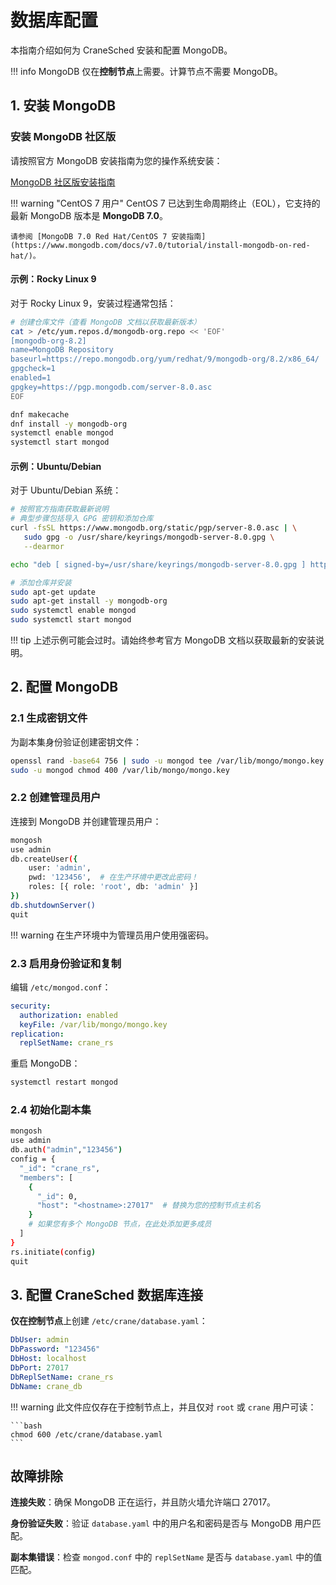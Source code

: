 # 数据库配置

本指南介绍如何为 CraneSched 安装和配置 MongoDB。

!!! info
    MongoDB 仅在**控制节点**上需要。计算节点不需要 MongoDB。

## 1. 安装 MongoDB

### 安装 MongoDB 社区版

请按照官方 MongoDB 安装指南为您的操作系统安装：

[MongoDB 社区版安装指南](https://www.mongodb.com/docs/manual/administration/install-community/)

!!! warning "CentOS 7 用户"
    CentOS 7 已达到生命周期终止（EOL），它支持的最新 MongoDB 版本是 **MongoDB 7.0**。
    
    请参阅 [MongoDB 7.0 Red Hat/CentOS 7 安装指南](https://www.mongodb.com/docs/v7.0/tutorial/install-mongodb-on-red-hat/)。

#### 示例：Rocky Linux 9

对于 Rocky Linux 9，安装过程通常包括：

```bash
# 创建仓库文件（查看 MongoDB 文档以获取最新版本）
cat > /etc/yum.repos.d/mongodb-org.repo << 'EOF'
[mongodb-org-8.2]
name=MongoDB Repository
baseurl=https://repo.mongodb.org/yum/redhat/9/mongodb-org/8.2/x86_64/
gpgcheck=1
enabled=1
gpgkey=https://pgp.mongodb.com/server-8.0.asc
EOF

dnf makecache
dnf install -y mongodb-org
systemctl enable mongod
systemctl start mongod
```

#### 示例：Ubuntu/Debian

对于 Ubuntu/Debian 系统：

```bash
# 按照官方指南获取最新说明
# 典型步骤包括导入 GPG 密钥和添加仓库
curl -fsSL https://www.mongodb.org/static/pgp/server-8.0.asc | \
   sudo gpg -o /usr/share/keyrings/mongodb-server-8.0.gpg \
   --dearmor

echo "deb [ signed-by=/usr/share/keyrings/mongodb-server-8.0.gpg ] http://repo.mongodb.org/apt/debian bookworm/mongodb-org/8.2 main" | sudo tee /etc/apt/sources.list.d/mongodb-org-8.2.list

# 添加仓库并安装
sudo apt-get update
sudo apt-get install -y mongodb-org
sudo systemctl enable mongod
sudo systemctl start mongod
```

!!! tip
    上述示例可能会过时。请始终参考官方 MongoDB 文档以获取最新的安装说明。

## 2. 配置 MongoDB

### 2.1 生成密钥文件

为副本集身份验证创建密钥文件：

```bash
openssl rand -base64 756 | sudo -u mongod tee /var/lib/mongo/mongo.key
sudo -u mongod chmod 400 /var/lib/mongo/mongo.key
```

### 2.2 创建管理员用户

连接到 MongoDB 并创建管理员用户：

```bash
mongosh
use admin
db.createUser({
    user: 'admin', 
    pwd: '123456',  # 在生产环境中更改此密码！
    roles: [{ role: 'root', db: 'admin' }]
})
db.shutdownServer()
quit
```

!!! warning
    在生产环境中为管理员用户使用强密码。

### 2.3 启用身份验证和复制

编辑 `/etc/mongod.conf`：

```yaml
security:
  authorization: enabled
  keyFile: /var/lib/mongo/mongo.key
replication:
  replSetName: crane_rs
```

重启 MongoDB：

```bash
systemctl restart mongod
```

### 2.4 初始化副本集

```bash
mongosh
use admin
db.auth("admin","123456")
config = {
  "_id": "crane_rs",
  "members": [
    {
      "_id": 0,
      "host": "<hostname>:27017"  # 替换为您的控制节点主机名
    }
    # 如果您有多个 MongoDB 节点，在此处添加更多成员
  ]
}
rs.initiate(config)
quit
```

## 3. 配置 CraneSched 数据库连接

**仅在控制节点**上创建 `/etc/crane/database.yaml`：

```yaml
DbUser: admin
DbPassword: "123456"
DbHost: localhost
DbPort: 27017
DbReplSetName: crane_rs
DbName: crane_db
```

!!! warning
    此文件应仅存在于控制节点上，并且仅对 `root` 或 `crane` 用户可读：
    
    ```bash
    chmod 600 /etc/crane/database.yaml
    ```

## 故障排除

**连接失败**：确保 MongoDB 正在运行，并且防火墙允许端口 27017。

**身份验证失败**：验证 `database.yaml` 中的用户名和密码是否与 MongoDB 用户匹配。

**副本集错误**：检查 `mongod.conf` 中的 `replSetName` 是否与 `database.yaml` 中的值匹配。
